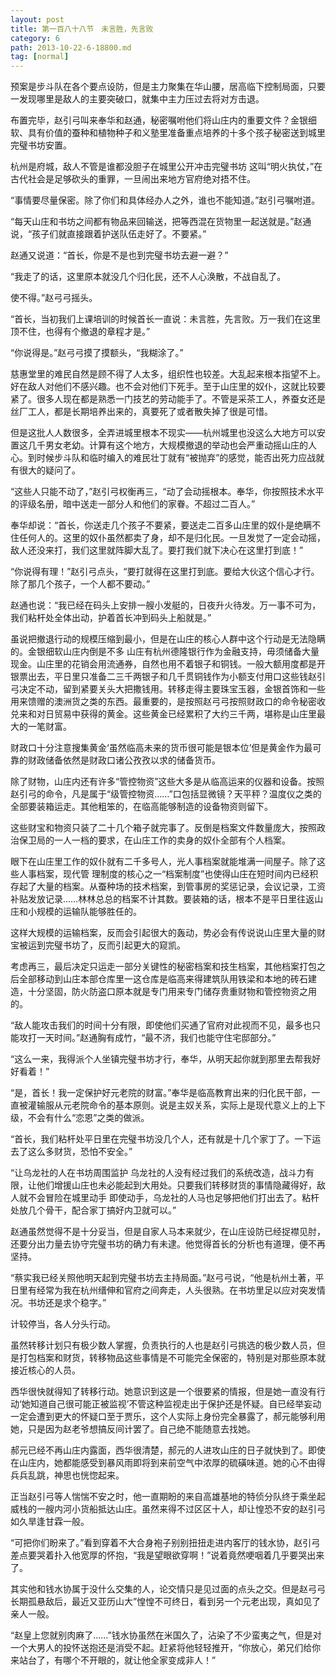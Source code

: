 ```yaml
---
layout: post
title: 第一百八十八节　未言胜，先言败
category: 6
path: 2013-10-22-6-18800.md
tag: [normal]
---
```


预案是步斗队在各个要点设防，但是主力聚集在华山腰，居高临下控制局面，只要一发现哪里是敌人的主要突破口，就集中主力压过去将对方击退。

布置完毕，赵引弓叫来奉华和赵通，秘密嘱咐他们将山庄内的重要文件？金银细软、具有价值的蚕种和植物种子和义塾里准备重点培养的十多个孩子秘密送到城里完璧书坊安置。

杭州是府城，敌人不管是谁都没胆子在城里公开冲击完璧书坊 这叫“明火执仗，”在古代社会是足够砍头的重罪，一旦闹出来地方官府绝对捂不住。

“事情要尽量保密。除了你们和具体经办人之外，谁也不能知道。”赵引弓嘱咐道。

“每天山庄和书坊之间都有物品来回输送，把等西混在货物里一起送就是。”赵通说，“孩子们就直接跟着护送队伍走好了。不要紧。”

赵通又说道：“首长，你是不是也到完璧书坊去避一避？”

“我走了的话，这里原本就没几个归化民，还不人心涣散，不战自乱了。

使不得。”赵弓弓摇头。

“首长，当初我们上课培训的时候首长一直说：未言胜，先言败。万一我们在这里顶不住，也得有个撤退的章程才是。”

“你说得是。”赵弓弓摸了摸额头，“我糊涂了。”

慈惠堂里的难民自然是顾不得了人太多，组织性也较差。大乱起来根本指望不上。好在敌人对他们不感兴趣。也不会对他们下死手。至于山庄里的奴仆，这就比较要紧了。很多人现在都是熟悉一门技艺的劳动能手了。不管是采茶工人，养蚕女还是丝厂工人，都是长期培养出来的，真要死了或者散失掉了很是可惜。

但是这批人人数很多，全弄进城里根本不现实――杭州城里也没这么大地方可以安置这几千男女老幼。计算有这个地方，大规模撤退的举动也会严重动摇山庄的人心。到时候步斗队和临时编入的难民壮丁就有“被抛弃”的感觉，能否出死力应战就有很大的疑问了。

“这些人只能不动了，”赵引弓权衡再三，“动了会动摇根本。奉华，你按照技术水平的评级名册，暗中送走一部分人和他们的家眷。不超过二百人。”

奉华却说：“首长，你送走几个孩子不要紧，要送走二百多山庄里的奴仆是绝瞒不住任何人的。这里的奴仆虽然都卖了身，却不是归化民。一旦发觉了一定会动摇，敌人还没来打，我们这里就阵脚大乱了。要打我们就下决心在这里打到底！”

“你说得有理！”赵引弓点头，“要打就得在这里打到底。要给大伙这个信心才行。除了那几个孩子，一个人都不要动。”

赵通也说：“我已经在码头上安排一艘小发艇的，日夜升火待发。万一事不可为，我们粘杆处全体出动，护着首长冲到码头上船就是。”

虽说把撤退行动的规模压缩到最小，但是在山庄的核心人群中这个行动是无法隐瞒的。金银细软山庄内倒是不多 山庄有杭州德隆银行作为金融支持，毋须储备大量现金。山庄里的花销会用流通券，自然也用不着银子和铜钱。一般大额用度都是开银票出去，平日里只准备二三千两银子和几千贯铜钱作为小额支付用口这些钱赵引弓决定不动，留到紧要关头大把撒钱用。转移走得主要珠宝玉器，金银首饰和一些用来馈赠的澳洲货之类的东西。最重要的，是按照赵弓弓按照财政口的命令秘密收兑来和对日贸易中获得的黄金。这些黄金已经累积了大约三千两，堪称是山庄里最大的一笔财富。

财政口十分注意搜集黄金‘虽然临高未来的货币很可能是银本位’但是黄金作为最可靠的财政储备依然是财政口诸公孜孜以求的储备货币。

除了财物，山庄内还有许多“管控物资”这些大多是从临高运来的仪器和设备。按照赵引弓的命令，凡是属于“级管控物资……”口包括显微镜？天平秤？温度仪之类的全部要装箱运走。其他粗笨的，在临高能够制造的设备物资则留下。

这些财宝和物资只装了二十几个箱子就完事了。反倒是档案文件数量庞大，按照政治保卫局的一人一档的要求，在山庄工作的卖身的奴仆全部有个人档案。

眼下在山庄里工作的奴仆就有二千多号人，光人事档案就能堆满一间屋子。除了这些人事档案，现代管 理制度的核心之一“档案制度”也使得山庄在短时间内已经积存起了大量的档案。从蚕种场的技术档案，到管事房的奖惩记录，会议记录，工资补贴发放记录……林林总总的档案不计其数。要装箱的话，根本不是平日里往返山庄和小规模的运输队能够胜任的。

这样大规模的运输档案，反而会引起很大的轰动，势必会有传说说山庄里大量的财宝被运到完璧书坊了，反而引起更大的窥凯。

考虑再三，最后决定只运走一部分关键性的秘密档案和技生档案，其他档案打包之后全部移动到山庄本部仓库里一这仓库是临高来得建筑队用铁梁和本地的砖石建造，十分坚固，防火防盗口原本就是专门用来专门储存贵重财物和管控物资之用的。

“敌人能攻击我们的时间十分有限，即使他们买通了官府对此视而不见，最多也只能攻打一天时间。”赵通胸有成竹，“最不济，我们也能守住宅邸部分。”

“这么一来，我得派个人坐镇完璧书坊才行，奉华，从明天起你就到那里去帮我好好看着！”

“是，首长！我一定保护好元老院的财富。”奉华是临高教育出来的归化民干部，一直被灌输服从元老院命令的基本原则。说是主奴关系，实际上是现代意义上的上下级，不会有什么“恋恩”之类的做派。

“首长，我们粘杆处平日里在完璧书坊没几个人，还有就是十几个家丁了。一下运去了这么多财货，恐怕不安全。”

“让乌龙社的人在书坊周围监护 乌龙社的人没有经过我们的系统改造，战斗力有限，让他们增援山庄也未必能起到大用处。只要我们转移财货的事情隐藏得好，敌人就不会冒险在城里动手 即使动手，乌龙社的人马也足够把他们打出去了。粘杆处放几个骨干，配合家丁搞好内卫就可以。”

赵通虽然觉得不是十分妥当，但是自家人马本来就少，在山庄设防已经捉襟见肘，还要分出力量去协守完璧书坊的确力有未逮。他觉得首长的分析也有道理，便不再坚持。

“蔡实我已经关照他明天起到完璧书坊去主持局面。”赵弓弓说，“他是杭州土著，平日里有经常为我在杭州缙伸和官府之间奔走，人头很熟。在书坊里足以应对突发情况。书坊还是求个稳字。”

计较停当，各人分头行动。

虽然转移计划只有极少数人掌握，负责执行的人也是赵引弓挑选的极少数人员，但是打包档案和财货，转移物品这些事情是不可能完全保密的，特别是对那些原本就接近核心的人员。

西华很快就得知了转移行动。她意识到这是一个很要紧的情报，但是她一直没有行动‘她知道自己很可能正被监视’不管这种监视走出于保护还是怀疑。自已经举妄动一定会遭到更大的怀疑口至于贾乐，这个人实际上身份完全暴露了，郝元能够利用她，只是因为赵老爷想搞反间计罢了。自己绝不能随意去找她。

郝元已经不再山庄内露面，西华很清楚，郝元的人进攻山庄的日子就快到了。即使在山庄内，她都能感受到暴风雨即将到来前空气中浓厚的硫磺味道。她的心不由得兵兵乱跳，神思也恍惚起来。

正当赵引弓等人惴惴不安之时，他一直期盼的来自高雄基地的特侦分队终于乘坐起威栈的一艘内河小货船抵达山庄。虽然来得不过区区十人，却让惶恐不安的赵引弓如久旱逢甘霖一般。

“可把你们盼来了。”看到穿着不大合身袍子别别扭扭走进内客厅的钱水协，赵引弓差点要哭着扑入他宽厚的怀抱，“我是望眼欲穿啊！”说着竟然哽咽着几乎要哭出来了。

其实他和钱水协属于没什么交集的人，论交情只是见过面的点头之交。但是赵弓弓长期孤悬敌后，最近又亚历山大”惶惶不可终日，看到另一个元老出现，真如见了亲人一般。

“赵皇上您就别肉麻了……”钱水协虽然在米国久了，沾染了不少蛮夷之气，但是对一个大男人的投怀送抱还是消受不起。赶紧将他轻轻推开，“你放心，弟兄们给你来站台了，有哪个不开眼的，就让他全家变成非人！”

